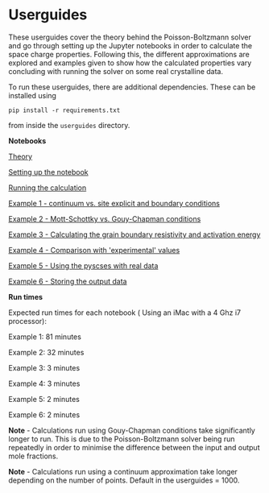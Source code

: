 # Userguides

These userguides cover the theory behind the Poisson-Boltzmann solver and go through setting up the Jupyter notebooks in order to calculate the space charge properties. Following this, the different approximations are explored and examples given to show how the calculated properties vary concluding with running the solver on some real crystalline data. 

To run these userguides, there are additional dependencies. These can be installed using

```
pip install -r requirements.txt
```

from inside the `userguides` directory.

**Notebooks**

[Theory](notebooks/Theory.ipynb)

[Setting up the notebook](notebooks/Setting_up.ipynb)

[Running the calculation](notebooks/Running.ipynb)

[Example 1 - continuum vs. site explicit and boundary conditions](notebooks/Ex_1_BC.ipynb)

[Example 2 - Mott-Schottky vs. Gouy-Chapman conditions](notebooks/Ex_2_MSGC.ipynb)

[Example 3 - Calculating the grain boundary resistivity and activation energy](notebooks/Ex_3_Res.ipynb)

[Example 4 - Comparison with 'experimental' values](notebooks/Ex_4_MSapp.ipynb)

[Example 5 - Using the pyscses with real data](notebooks/Ex_5_real_data.ipynb)

[Example 6 - Storing the output data](notebooks/Ex_6_store_data.ipynb)

**Run times**

Expected run times for each notebook ( Using an iMac with a 4 Ghz i7 processor):

Example 1: 81 minutes

Example 2: 32 minutes

Example 3: 3 minutes

Example 4: 3 minutes

Example 5: 2 minutes

Example 6: 2 minutes

**Note** - Calculations run using Gouy-Chapman conditions take significantly longer to run. This is due to the Poisson-Boltzmann solver being run repeatedly in order to minimise the difference between the input and output mole fractions.

**Note** - Calculations run using a continuum approximation take longer depending on the number of points. Default in the userguides = 1000.
